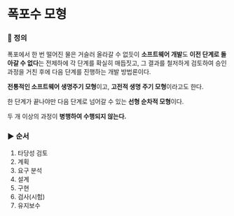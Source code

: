 # 폭포수 모형

### 📌 정의

폭포에서 한 번 떨어진 물은 거슬러 올라갈 수 없듯이 **소프트웨어 개발**도 **이전 단계로 돌아갈 수 없다**는 전제하에 각 단계를 확실히 매듭짓고, 그 결과를 철저하게 검토하여 승인 과정을 거친 후에 다음 단계를 진행하는 개발 방법론이다.

**전통적인 소프트웨어 생명주기 모형**이고, **고전적 생명 주기 모형**이라고도 한다.

한 단계가 끝나야만 다음 단계로 넘어갈 수 있는 **선형 순차적 모형**이다.

두 개 이상의 과정이 **병행하여 수행되지 않는다.**



### ▶ 순서

1. 타당성 검토
2. 계획
3. 요구 분석
4. 설계
5. 구현
6. 검사(시험)
7. 유지보수